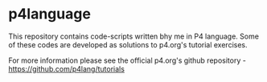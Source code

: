 # p4language
This repository contains code-scripts written bhy me in P4 language. Some of these codes are developed as solutions to p4.org's tutorial exercises.

For more information please see the official p4.org's github repository - 
  https://github.com/p4lang/tutorials
